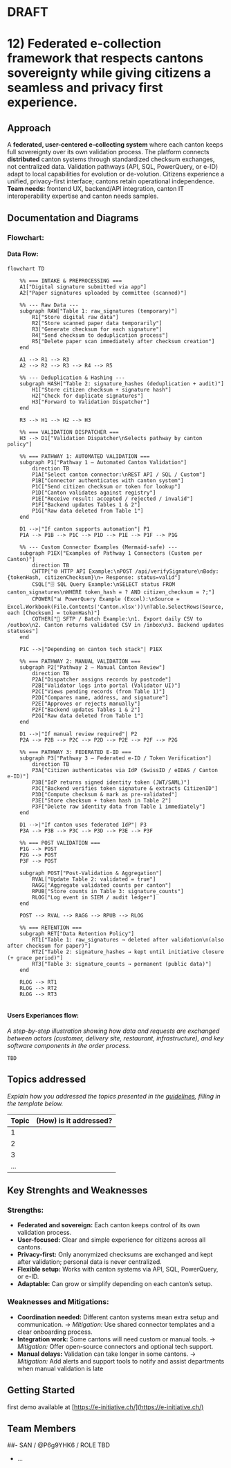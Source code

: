 # DRAFT

# 12) Federated e-collection framework that respects cantons sovereignty while giving citizens a seamless and privacy first experience.

## Approach

A **federated, user-centered e-collecting system** where each canton keeps full sovereignty over its own validation process.
The platform connects **distributed** canton systems through standardized checksum exchanges, not centralized data.
Validation pathways (API, SQL, PowerQuery, or e-ID) adapt to local capabilities for evolution or de-volution.
Citizens experience a unified, privacy-first interface; cantons retain operational independence.
**Team needs:** frontend UX, backend/API integration, canton IT interoperability expertise and canton needs samples.

## Documentation and Diagrams

### Flowchart:

#### Data Flow:

```mermaid
flowchart TD

    %% === INTAKE & PREPROCESSING ===
    A1["Digital signature submitted via app"]
    A2["Paper signatures uploaded by committee (scanned)"]

    %% --- Raw Data ---
    subgraph RAW["Table 1: raw_signatures (temporary)"]
        R1["Store digital raw data"]
        R2["Store scanned paper data temporarily"]
        R3["Generate checksum for each signature"]
        R4["Send checksum to deduplication process"]
        R5["Delete paper scan immediately after checksum creation"]
    end

    A1 --> R1 --> R3
    A2 --> R2 --> R3 --> R4 --> R5

    %% --- Deduplication & Hashing ---
    subgraph HASH["Table 2: signature_hashes (deduplication + audit)"]
        H1["Store citizen checksum + signature hash"]
        H2["Check for duplicate signatures"]
        H3["Forward to Validation Dispatcher"]
    end

    R3 --> H1 --> H2 --> H3

    %% === VALIDATION DISPATCHER ===
    H3 --> D1["Validation Dispatcher\nSelects pathway by canton policy"]

    %% === PATHWAY 1: AUTOMATED VALIDATION ===
    subgraph P1["Pathway 1 – Automated Canton Validation"]
        direction TB
        P1A["Select canton connector:\nREST API / SQL / Custom"]
        P1B["Connector authenticates with canton system"]
        P1C["Send citizen checksum or token for lookup"]
        P1D["Canton validates against registry"]
        P1E["Receive result: accepted / rejected / invalid"]
        P1F["Backend updates Tables 1 & 2"]
        P1G["Raw data deleted from Table 1"]
    end

    D1 -->|"If canton supports automation"| P1
    P1A --> P1B --> P1C --> P1D --> P1E --> P1F --> P1G

    %% --- Custom Connector Examples (Mermaid-safe) ---
    subgraph P1EX["Examples of Pathway 1 Connectors (Custom per Canton)"]
        direction TB
        CHTTP["🌐 HTTP API Example:\nPOST /api/verifySignature\nBody: {tokenHash, citizenChecksum}\n→ Response: status=valid"]
        CSQL["🗄️ SQL Query Example:\nSELECT status FROM canton_signatures\nWHERE token_hash = ? AND citizen_checksum = ?;"]
        CPOWER["📊 PowerQuery Example (Excel):\nSource = Excel.Workbook(File.Contents('Canton.xlsx'))\nTable.SelectRows(Source, each [Checksum] = tokenHash)"]
        COTHER["📂 SFTP / Batch Example:\n1. Export daily CSV to /outbox\n2. Canton returns validated CSV in /inbox\n3. Backend updates statuses"]
    end

    P1C -->|"Depending on canton tech stack"| P1EX

    %% === PATHWAY 2: MANUAL VALIDATION ===
    subgraph P2["Pathway 2 – Manual Canton Review"]
        direction TB
        P2A["Dispatcher assigns records by postcode"]
        P2B["Validator logs into portal (Validator UI)"]
        P2C["Views pending records (from Table 1)"]
        P2D["Compares name, address, and signature"]
        P2E["Approves or rejects manually"]
        P2F["Backend updates Tables 1 & 2"]
        P2G["Raw data deleted from Table 1"]
    end

    D1 -->|"If manual review required"| P2
    P2A --> P2B --> P2C --> P2D --> P2E --> P2F --> P2G

    %% === PATHWAY 3: FEDERATED E-ID ===
    subgraph P3["Pathway 3 – Federated e-ID / Token Verification"]
        direction TB
        P3A["Citizen authenticates via IdP (SwissID / eIDAS / Canton e-ID)"]
        P3B["IdP returns signed identity token (JWT/SAML)"]
        P3C["Backend verifies token signature & extracts CitizenID"]
        P3D["Compute checksum & mark as pre-validated"]
        P3E["Store checksum + token hash in Table 2"]
        P3F["Delete raw identity data from Table 1 immediately"]
    end

    D1 -->|"If canton uses federated IdP"| P3
    P3A --> P3B --> P3C --> P3D --> P3E --> P3F

    %% === POST VALIDATION ===
    P1G --> POST
    P2G --> POST
    P3F --> POST

    subgraph POST["Post-Validation & Aggregation"]
        RVAL["Update Table 2: validated = true"]
        RAGG["Aggregate validated counts per canton"]
        RPUB["Store counts in Table 3: signature_counts"]
        RLOG["Log event in SIEM / audit ledger"]
    end

    POST --> RVAL --> RAGG --> RPUB --> RLOG

    %% === RETENTION ===
    subgraph RET["Data Retention Policy"]
        RT1["Table 1: raw_signatures → deleted after validation\n(also after checksum for paper)"]
        RT2["Table 2: signature_hashes → kept until initiative closure (+ grace period)"]
        RT3["Table 3: signature_counts → permanent (public data)"]
    end

    RLOG --> RT1
    RLOG --> RT2
    RLOG --> RT3


```

#### Users Experiances flow:

*A step-by-step illustration showing how data and requests are exchanged between actors (customer, delivery site, restaurant, infrastructure), and key software components in the order process.*

```mermaid
TBD
```

## Topics addressed

*Explain how you addressed the topics presented in the [guidelines](https://www.bk.admin.ch/bk/de/home/politische-rechte/e-collecting/aktuelles.html), filling in the template below.*


| Topic | (How) is it addressed? |
| ------- | ------------------------ |
| 1     |                        |
| 2     |                        |
| 3     |                        |
| ...   |                        |

## Key Strenghts and Weaknesses

### Strengths:

- **Federated and sovereign:** Each canton keeps control of its own validation process.
- **User-focused:** Clear and simple experience for citizens across all cantons.
- **Privacy-first:** Only anonymized checksums are exchanged and kept after validation; personal data is never centralized.
- **Flexible setup:** Works with canton systems via API, SQL, PowerQuery, or e-ID.
- **Adaptable:** Can grow or simplify depending on each canton’s setup.

### Weaknesses and Mitigations:

- **Coordination needed:** Different canton systems mean extra setup and communication.
  → *Mitigation:* Use shared connector templates and a clear onboarding process.
- **Integration work:** Some cantons will need custom or manual tools.
  → *Mitigation:* Offer open-source connectors and optional tech support.
- **Manual delays:** Validation can take longer in some cantons.
  → *Mitigation:* Add alerts and support tools to notify and assist departments when manual validation is late


## Getting Started

first demo available at [https://e-initiative.ch/](https://e-initiative.ch/)


## Team Members

##- SAN / @P6g9YHK6 / ROLE TBD

- ...
